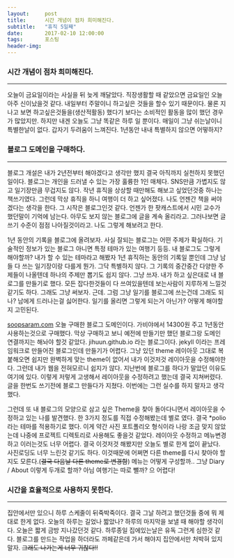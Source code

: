 ```yaml
---
layout:	    post
title: 	    시간 개념이 점차 희미해진다.
subtitle:   "휴직 5일째"
date:       2017-02-10 12:00:00
tags:       포스팅
header-img: 
---
```



### 시간 개념이 점차 희미해진다.
----

오늘이 금요일이라는 사실을 뒤 늦게 깨달았다. 직장생활할 때 같았으면 금요일인 오늘 아주 신이났을것 같다. 내일부터 주말이니 하고싶은 것들을 할수 있기 때문이다. 물론 지나고 보면 하고싶은것들을(생산적활동) 했다기 보다는 소비적인 활동을 많이 했던 경우가 많았지만. 하지만 내겐 오늘도 그냥 똑같은 하루 일 뿐이다. 매일이 그냥 쉬는날이니 특별한날이 없다. 갑자기 두려움이 느껴진다.  1년동안 내내 특별하지 않으면 어떻하지? 



### 블로그 도메인을 구매하다.
----

블로그 개설은 내가 2년전부터 해야겠다고 생각만 했지 결국 아직까지 실천하지 못했던일이다. 블로그는 개인을 드러낼 수 있는 가장 훌륭한 1인 매체다. SNS만큼 가볍지도 않고 일기장만큼 무겁지도 않다. 작년 휴직을 상상할 때만해도 해보고 싶었던것중 하나는 책쓰기였다. 그런데 막상 휴직을 하니 여행이 더 하고 싶어졌다. 나도 언젠간 책을 써야겠다는 생각을 한다. 그 시작은 블로그인것 같다. 언젠가 한 팟캐스트에서 시민 교수가 했던말이 기억에 남는다. 아무도 보지 않는 블로그에 글을 계속 올리라고. 그러나보면 글쓰기 수준이 점점 나아질것이라고. 나도 그렇게 해보려고 한다. 

1년 동안의 기록을 블로그에 올려보자. 사실 잘되는 블로그는 어떤 주제가 확실하다. 기술적인 정보가 있는 블로그 아니면 특정 테마가 있는 여행기 등등. 내 블로그도 그렇게 해야할까? 내가 할 수 있는 테마라고 해봤자 1년 휴직하는 동안의 기록일 뿐인데 그냥 남들 다 쓰는 일기장이랑 다를게 뭔가. 그닥 특별하지 않다. 그 기록의 중간중간 다양한 주제들이 나올텐데 하나의 주제만 뽑기도 쉽지 않다. 그냥 쓰자. 내가 하고 싶은대로 내 블로그를 만들기로 했다. 모든 잡다한것들이 다 쓰여있을텐데 보는사람이 지루하게 느낄것 같기도 하다. 그래도 그냥 써보자. 근데. 그럼 그냥 일기를 블로그에 쓰는건데 그래도 되나? 남에게 드러나는걸 싫어한다. 일기를 올리면 그렇게 되는거 아닌가? 어떻게 해야할지 고민된다. 

[soopsaram.com](http://soopsaram.com) 오늘 구매한 블로그 도메인이다. 가비야에서 14300원 주고 1년동안 사용하는것으로 구매했다. 막상 구매하고 보니 예전에 만들기만 했던 블로그랑 도메인 연결까지는 해놔야 할것 같았다. jihuun.github.io 라는 블로그이다. jekyll 이라는 프레임워크로 만들어진 블로그인데 만들기가 어렵다. 그냥 있던 theme 레이아웃 그대로 복붙해오면 쉽지만 완벽하게 맞는 theme이 없어서 내가 이것저것 레이아웃을 수정해야한다. 그런데 내가 웹을 전혀모르니 쉽지가 않다. 지난번에 블로그를 하다가 말았던 이유도 여기에 있다. 이렇게 저렇게 고생해서 레이아웃을 수정하려고 했는데 결국 지쳐버렸다. 글을 한번도 쓰기전에 블로그 만들다가 지쳤다. 이번에는 그런 실수를 하지 말자고 생각 했다. 

그런데 또 내 블로그의 모양으로 삼고 싶은 Theme을 찾아 돌아다니면서 레이아웃을 수정하고 있는 나를 발견했다. 한 3가지 정도를 직접 수정해봤는데 별로 였다. 결국 *polio 라는 테마를 적용하기로 했다. 이게 약간 사진 포트폴리오 형식이라 나랑 조금 맞지 않았는데 나중에 프로젝트 디렉토리로 사용해도 좋을것 같았다. 레이아웃 수정하고 메뉴변경하고 이러는것도 너무 어렵다. 결국 이것저것 해봤지만 오늘도 별로 한게 없이 끝났다. 사진로딩도 너무 느린것 같기도 하다. 이것때문에 어쩌면 다른 theme를 다시 찾아야 할지도 모른다.(~~결국 다음날 다른 theme로 변경함~~) 메뉴는 어떻게 구성할까.. 그냥 Diary / About 이렇게 두개로 할까? 아님 여행기는 따로 뺄까? 으 어렵다!


### 시간을 효율적으로 사용하지 못한다.
----

집안에서만 있으니 하루 스케줄이 뒤죽박죽이다. 결국 그날 하려고 했던것들 중에 뭐 제대로 한게 없다. 오늘의 하루는 길었나 짧았나? 하루의 마지막을 보낼 때 해야할 생각이다. 오늘은 짧게 금방 지나갔던것 같다. 하루종일 집에있는날은 유독 그런게 심한것 같다. 블로그를 만드는 작업을 하더라도 까페같은데 가서 해야지 집안에서만 처박혀 있지 말자. ~~그래도 나가는게 너무 귀찮다!!~~ 

